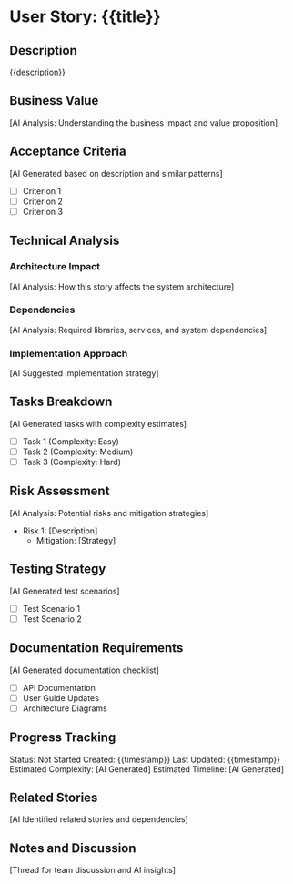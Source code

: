 # User Story: {{title}}

## Description
{{description}}

## Business Value
[AI Analysis: Understanding the business impact and value proposition]

## Acceptance Criteria
[AI Generated based on description and similar patterns]
- [ ] Criterion 1
- [ ] Criterion 2
- [ ] Criterion 3

## Technical Analysis
### Architecture Impact
[AI Analysis: How this story affects the system architecture]

### Dependencies
[AI Analysis: Required libraries, services, and system dependencies]

### Implementation Approach
[AI Suggested implementation strategy]

## Tasks Breakdown
[AI Generated tasks with complexity estimates]
- [ ] Task 1 (Complexity: Easy)
- [ ] Task 2 (Complexity: Medium)
- [ ] Task 3 (Complexity: Hard)

## Risk Assessment
[AI Analysis: Potential risks and mitigation strategies]
- Risk 1: [Description]
  - Mitigation: [Strategy]

## Testing Strategy
[AI Generated test scenarios]
- [ ] Test Scenario 1
- [ ] Test Scenario 2

## Documentation Requirements
[AI Generated documentation checklist]
- [ ] API Documentation
- [ ] User Guide Updates
- [ ] Architecture Diagrams

## Progress Tracking
Status: Not Started
Created: {{timestamp}}
Last Updated: {{timestamp}}
Estimated Complexity: [AI Generated]
Estimated Timeline: [AI Generated]

## Related Stories
[AI Identified related stories and dependencies]

## Notes and Discussion
[Thread for team discussion and AI insights]
